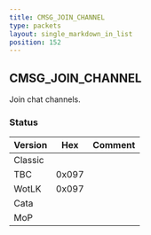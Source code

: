 ```yaml
---
title: CMSG_JOIN_CHANNEL
type: packets
layout: single_markdown_in_list
position: 152
---
```


## CMSG_JOIN_CHANNEL

Join chat channels.

### Status

Version | Hex | Comment
---------- | ---------- | ---------- 
Classic |  |  
TBC | 0x097 |  
WotLK | 0x097 |  
Cata |  |  
MoP |  |  